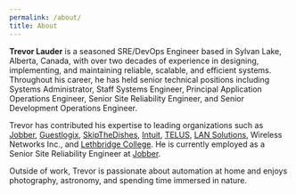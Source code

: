 ```yaml
---
permalink: /about/
title: About
---
```


<blockquote id="about-random-quote">
	<p></p>
</blockquote>
<script>
	(function(){
		try {
			var data = {{ site.data.quotes | jsonify }};
			if(!Array.isArray(data) || !data.length) return;
			var idx = Math.floor(Math.random() * data.length);
			var q = data[idx];
			if(typeof q !== 'string' || !q.length) return;
			var el = document.getElementById('about-random-quote');
			if(!el) return;
			var hQuote = String(q).replace(/&/g,'&amp;').replace(/</g,'&lt;');
			el.innerHTML = '<p>'+ hQuote +'</p>';
		} catch(e) { /* no-op */ }
	})();
</script>

**Trevor Lauder** is a seasoned SRE/DevOps Engineer based in Sylvan Lake, Alberta, Canada, with over two decades of experience in designing, implementing, and maintaining reliable, scalable, and efficient systems. Throughout his career, he has held senior technical positions including Systems Administrator, Staff Systems Engineer, Principal Application Operations Engineer, Senior Site Reliability Engineer, and Senior Development Operations Engineer.

Trevor has contributed his expertise to leading organizations such as [Jobber](https://www.getjobber.com), [Guestlogix](https://www.guestlogix.com), [SkipTheDishes](https://www.skipthedishes.com), [Intuit](https://www.intuit.com/ca/), [TELUS](https://www.telus.com), [LAN Solutions](https://www.lansolutions.ca), Wireless Networks Inc., and [Lethbridge College](https://lethbridgecollege.ca). He is currently employed as a Senior Site Reliability Engineer at [Jobber](https://www.getjobber.com).

Outside of work, Trevor is passionate about automation at home and enjoys photography, astronomy, and spending time immersed in nature.
